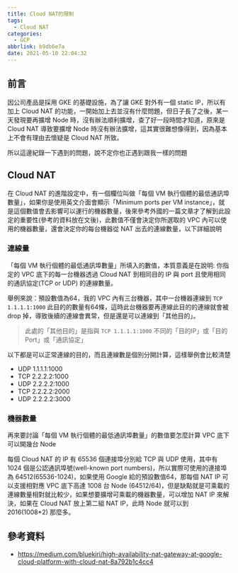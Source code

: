 ```yaml
---
title: Cloud NAT的限制
tags:
  - Cloud NAT
categories:
  - GCP
abbrlink: b9db6e7a
date: 2021-05-10 22:04:32
---
```


## 前言

因公司產品是採用 GKE 的基礎設施，為了讓 GKE 對外有一個 static IP，所以有加上 Cloud NAT 的功能，一開始加上去並沒有什麼問題，但日子長了之後，某一天發現要再擴增 Node 時，沒有辦法順利擴增，查了好一段時間才知道，原來是 Cloud NAT 導致要擴增 Node 時沒有辦法擴增，這其實很難想像得到，因為基本上不會有理由去懷疑是 Cloud NAT 所致。

所以這邊紀錄一下遇到的問題，說不定你也正遇到跟我一樣的問題

<!--more-->

## Cloud NAT

在 Cloud NAT 的進階設定中，有一個欄位叫做「每個 VM
執行個體的最低通訊埠數量」，如果你是使用英文介面會顯示「Minimum ports per VM instance」，就是這個數值會去影響可以運行的機器數量，後來參考外國的一篇文章才了解到此設定的重要性(參考的資料放在文後)，此數值不僅會決定你所選取的 VPC 內可以使用的機器數量，還會決定你的每台機器從 NAT 出去的連線數量，以下詳細說明

### 連線量

「每個 VM 執行個體的最低通訊埠數量」所填入的數值，本質意義是在說明: 你指定的 VPC 底下的每一台機器透過 Cloud NAT 到相同目的 IP 與 port 且使用相同的通訊協定(TCP or UDP) 的連線數量。

舉例來說：預設數值為64，我的 VPC 內有三台機器，其中一台機器連線到 `TCP 1.1.1.1:1000` 此目的的數量有64條，這時此台機器要再連線此目的的連線就會被 drop 掉，導致後續的連線會異常，但是還是可以連線到「其他目的」。

> 此處的「其他目的」是指與 `TCP 1.1.1.1:1000` 不同的「目的IP」或「目的Port」或「通訊協定」

以下都是可以正常連線的目的，而且連線數是個別分開計算，這樣舉例會比較清楚

- UDP 1.1.1.1:1000
- TCP 2.2.2.2:1000
- UDP 2.2.2.2:1000
- TCP 2.2.2.2:2000
- UDP 2.2.2.2:3000

### 機器數量

再來要討論「每個 VM 執行個體的最低通訊埠數量」的數值要怎麼計算 VPC 底下可以開幾台 Node

每個 Cloud NAT 的 IP 有 65536 個連接埠分別給 TCP 與 UDP 使用，其中有 1024 個是公認通訊埠號(well-known port numbers)，所以實際可使用的連接埠為 64512(65536-1024)，如果使用 Google 給的預設數值64，那每個 NAT IP 可以支援相對應 VPC 底下高達 1008 台 Node (64512/64)，但是缺點就是可乘載的連線數量相對就比較少，如果想要擴增可乘載的機器數量，可以增加 NAT IP 來解決，如果在 Cloud NAT 放上第二組 NAT IP，此時 Node 就可以到 2016(1008*2) 那麼多。

## 參考資料

- https://medium.com/bluekiri/high-availability-nat-gateway-at-google-cloud-platform-with-cloud-nat-8a792b1c4cc4
